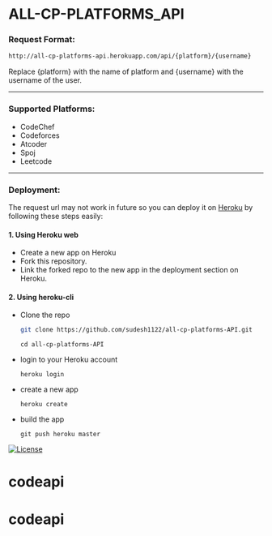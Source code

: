 # ALL-CP-PLATFORMS_API

### Request Format:
```sh
http://all-cp-platforms-api.herokuapp.com/api/{platform}/{username}
```


Replace {platform} with the name of platform and {username} with the username of the user.

---
### Supported Platforms:
- CodeChef
- Codeforces
- Atcoder
- Spoj
- Leetcode
---
### Deployment:
The request url may not work in future so you can deploy it on [Heroku](https://www.heroku.com/) by following these steps easily:
#### 1. Using Heroku web
- Create a new app on Heroku
- Fork this repository.
- Link the forked repo to the new app in the deployment section on Heroku.
#### 2. Using heroku-cli
- Clone the repo
    ```sh
    git clone https://github.com/sudesh1122/all-cp-platforms-API.git
    ```
    ```
    cd all-cp-platforms-API
    ```

- login to your Heroku account
    ```
    heroku login
    ```
- create a new app
    ```
    heroku create
    ```
- build the app
    ```
    git push heroku master
    ```

 [![License](http://img.shields.io/:license-mit-blue.svg?style=flat-square)](http://badges.mit-license.org)
# codeapi
# codeapi
